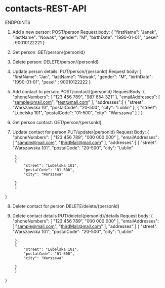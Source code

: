 # contacts-REST-API

ENDPOINTS
1) Add a new person: POST/person
Request body:
{
    "firstName": "Janek",
    "lastName": "Nowak",
    "gender": "M",
    "birthDate": "1990-01-01",
    "pesel" : 90010122221
}

2) Get person: GET/person/{personId}

3) Delete person: DELETE/person/{personId}

4) Update person details: PUT/person/{personId}
Request body:
{
    "firstName": "Jan",
    "lastName": "Nowak",
    "gender": "M",
    "birthDate": "1990-01-01",
    "pesel" : 90010122222
}

5) Add contact to person: POST/contact/{personId}
RequestBody:
{
	"phoneNumbers": [
		"123 456 789",
		"987 654 321"
		],
	"emailAddresses": [
		"sample@mail.com",
		"test@mail.com"
		],
	"addresses":[
		{
			"street": "Warszawska 10",
			"postalCode": "20-500",
			"city": "Lublin"
		},
		{
			"street": "Lubelska 101",
			"postalCode": "01-500",
			"city": "Warszawa"
		}
		]
}

6) Get person contact: GET/person/{personId}

7) Update contact for person PUT/update/{personId}
Request Body:
{ 
	"phoneNumbers": [ 
		"123 456 789", 
		"000 000 000" 
		], 
	"emailAddresses": [ 
		"sample@mail.com", 
		"thirdMail@mail.com" ], 
	"addresses":[ 
		{ 
			"street": "Warszawska 101", 
			"postalCode": "20-500", 
			"city": "Lublin" 
			
		},
		{ 
			"street": "Lubelska 101", 
			"postalCode": "01-500", 
			"city": "Warszawa" 
			
		} 
		] 
	
}

8) Delete contact for person DELETE/delete/{personId}

9) Delete contact details PUT/delete/{personId}/details
Request body:
{ 
	"phoneNumbers": [ 
		"123 456 789", 
		"000 000 000" 
		], 
	"emailAddresses": [ 
		"sample@mail.com", 
		"thirdMail@mail.com" ], 
	"addresses":[ 
		{ 
			"street": "Warszawska 101", 
			"postalCode": "20-500", 
			"city": "Lublin" 
			
		},
		{ 
			"street": "Lubelska 101", 
			"postalCode": "01-500", 
			"city": "Warszawa" 
			
		} 
		] 
	
}




